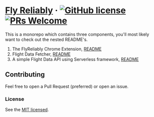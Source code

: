 # [Fly Reliably]() &middot; [![GitHub license](https://img.shields.io/badge/license-MIT-blue.svg)]() [![PRs Welcome](https://img.shields.io/badge/PRs-welcome-brightgreen.svg)](#contributing)

This is a monorepo which contains three components, you'll most likely want to check out the nested README's.

1) The FlyReliably Chrome Extension, [README](./ChromeExtension/README.md)
2) Flight Data Fetcher, [README](./FlightDataFetcher/README.md)
3) A simple Flight Data API using Serverless framework, [README](./FlightDataAPI/README.md)

## Contributing

Feel free to open a Pull Request (preferred) or open an issue.  

### License

See the [MIT licensed](./LICENSE).